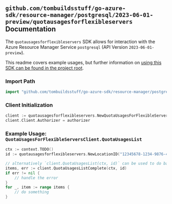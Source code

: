 
## `github.com/tombuildsstuff/go-azure-sdk/resource-manager/postgresql/2023-06-01-preview/quotausagesforflexibleservers` Documentation

The `quotausagesforflexibleservers` SDK allows for interaction with the Azure Resource Manager Service `postgresql` (API Version `2023-06-01-preview`).

This readme covers example usages, but further information on [using this SDK can be found in the project root](https://github.com/tombuildsstuff/go-azure-sdk/tree/main/docs).

### Import Path

```go
import "github.com/tombuildsstuff/go-azure-sdk/resource-manager/postgresql/2023-06-01-preview/quotausagesforflexibleservers"
```


### Client Initialization

```go
client := quotausagesforflexibleservers.NewQuotaUsagesForFlexibleServersClientWithBaseURI("https://management.azure.com")
client.Client.Authorizer = authorizer
```


### Example Usage: `QuotaUsagesForFlexibleServersClient.QuotaUsagesList`

```go
ctx := context.TODO()
id := quotausagesforflexibleservers.NewLocationID("12345678-1234-9876-4563-123456789012", "locationValue")

// alternatively `client.QuotaUsagesList(ctx, id)` can be used to do batched pagination
items, err := client.QuotaUsagesListComplete(ctx, id)
if err != nil {
	// handle the error
}
for _, item := range items {
	// do something
}
```
